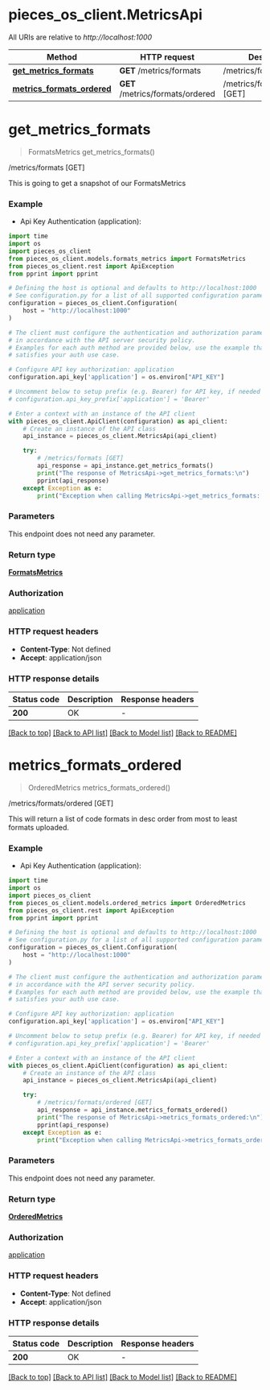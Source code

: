 # pieces_os_client.MetricsApi

All URIs are relative to *http://localhost:1000*

Method | HTTP request | Description
------------- | ------------- | -------------
[**get_metrics_formats**](MetricsApi.md#get_metrics_formats) | **GET** /metrics/formats | /metrics/formats [GET]
[**metrics_formats_ordered**](MetricsApi.md#metrics_formats_ordered) | **GET** /metrics/formats/ordered | /metrics/formats/ordered [GET]


# **get_metrics_formats**
> FormatsMetrics get_metrics_formats()

/metrics/formats [GET]

This is going to get a snapshot of our FormatsMetrics

### Example

* Api Key Authentication (application):
```python
import time
import os
import pieces_os_client
from pieces_os_client.models.formats_metrics import FormatsMetrics
from pieces_os_client.rest import ApiException
from pprint import pprint

# Defining the host is optional and defaults to http://localhost:1000
# See configuration.py for a list of all supported configuration parameters.
configuration = pieces_os_client.Configuration(
    host = "http://localhost:1000"
)

# The client must configure the authentication and authorization parameters
# in accordance with the API server security policy.
# Examples for each auth method are provided below, use the example that
# satisfies your auth use case.

# Configure API key authorization: application
configuration.api_key['application'] = os.environ["API_KEY"]

# Uncomment below to setup prefix (e.g. Bearer) for API key, if needed
# configuration.api_key_prefix['application'] = 'Bearer'

# Enter a context with an instance of the API client
with pieces_os_client.ApiClient(configuration) as api_client:
    # Create an instance of the API class
    api_instance = pieces_os_client.MetricsApi(api_client)

    try:
        # /metrics/formats [GET]
        api_response = api_instance.get_metrics_formats()
        print("The response of MetricsApi->get_metrics_formats:\n")
        pprint(api_response)
    except Exception as e:
        print("Exception when calling MetricsApi->get_metrics_formats: %s\n" % e)
```



### Parameters
This endpoint does not need any parameter.

### Return type

[**FormatsMetrics**](FormatsMetrics.md)

### Authorization

[application](../README.md#application)

### HTTP request headers

 - **Content-Type**: Not defined
 - **Accept**: application/json

### HTTP response details
| Status code | Description | Response headers |
|-------------|-------------|------------------|
**200** | OK |  -  |

[[Back to top]](#) [[Back to API list]](../README.md#documentation-for-api-endpoints) [[Back to Model list]](../README.md#documentation-for-models) [[Back to README]](../README.md)

# **metrics_formats_ordered**
> OrderedMetrics metrics_formats_ordered()

/metrics/formats/ordered [GET]

This will return a list of code formats in desc order from most to least formats uploaded.

### Example

* Api Key Authentication (application):
```python
import time
import os
import pieces_os_client
from pieces_os_client.models.ordered_metrics import OrderedMetrics
from pieces_os_client.rest import ApiException
from pprint import pprint

# Defining the host is optional and defaults to http://localhost:1000
# See configuration.py for a list of all supported configuration parameters.
configuration = pieces_os_client.Configuration(
    host = "http://localhost:1000"
)

# The client must configure the authentication and authorization parameters
# in accordance with the API server security policy.
# Examples for each auth method are provided below, use the example that
# satisfies your auth use case.

# Configure API key authorization: application
configuration.api_key['application'] = os.environ["API_KEY"]

# Uncomment below to setup prefix (e.g. Bearer) for API key, if needed
# configuration.api_key_prefix['application'] = 'Bearer'

# Enter a context with an instance of the API client
with pieces_os_client.ApiClient(configuration) as api_client:
    # Create an instance of the API class
    api_instance = pieces_os_client.MetricsApi(api_client)

    try:
        # /metrics/formats/ordered [GET]
        api_response = api_instance.metrics_formats_ordered()
        print("The response of MetricsApi->metrics_formats_ordered:\n")
        pprint(api_response)
    except Exception as e:
        print("Exception when calling MetricsApi->metrics_formats_ordered: %s\n" % e)
```



### Parameters
This endpoint does not need any parameter.

### Return type

[**OrderedMetrics**](OrderedMetrics.md)

### Authorization

[application](../README.md#application)

### HTTP request headers

 - **Content-Type**: Not defined
 - **Accept**: application/json

### HTTP response details
| Status code | Description | Response headers |
|-------------|-------------|------------------|
**200** | OK |  -  |

[[Back to top]](#) [[Back to API list]](../README.md#documentation-for-api-endpoints) [[Back to Model list]](../README.md#documentation-for-models) [[Back to README]](../README.md)

